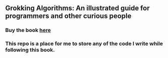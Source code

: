 ## Grokking Algorithms: An illustrated guide for programmers and other curious people
### Buy the book [here](https://www.amazon.co.uk/Grokking-Algorithms/dp/B07HQXJ931/ref=sr_1_1?keywords=grokking+algorithms&qid=1660030076&sprefix=grokking%2Caps%2C99&sr=8-1)
### This repo is a place for me to store any of the code I write while following this book.

